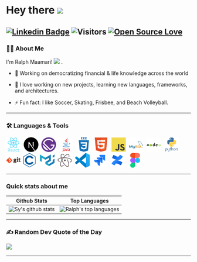 <h1>
  Hey there
  <img src="https://media.giphy.com/media/hvRJCLFzcasrR4ia7z/giphy.gif" width="30px"/>
</h1>

[![Linkedin Badge](https://img.shields.io/badge/-ralphmaamari-blue?style=flat&logo=Linkedin&logoColor=white)](https://www.linkedin.com/in/ralphmaamari/) 
![Visitors](https://visitor-badge.glitch.me/badge?page_id=syrashid.syrashid) 
[![Open Source Love](https://badges.frapsoft.com/os/v2/open-source.svg?v=103)](https://github.com/syrashid)
---

### 👨‍💻 About Me
I'm Ralph Maamari! <img src="https://media.giphy.com/media/WUlplcMpOCEmTGBtBW/giphy.gif" width="30"> .

- 🔭 Working on democratizing financial & life knowledge across the world

- 🌱 I love working on new projects, learning new languages, frameworks, and architectures.

- ⚡ Fun fact: I like Soccer, Skating, Frisbee, and Beach Volleyball.

---
### 🛠️ Languages & Tools
<div>
   <img src="https://github.com/devicons/devicon/blob/master/icons/react/react-original-wordmark.svg" title="React" alt="React" width="40" height="40"/>&nbsp;
     <img src="https://github.com/devicons/devicon/blob/master/icons/nextjs/nextjs-original.svg" title="React" alt="React" width="40" height="40"/>&nbsp;
   <img src="https://github.com/devicons/devicon/blob/master/icons/gatsby/gatsby-plain.svg" title="React" alt="React" width="40" height="40"/>&nbsp;
  <img src="https://github.com/devicons/devicon/blob/master/icons/java/java-original-wordmark.svg" title="Java" alt="Java" width="40" height="40"/>&nbsp;
  <img src="https://github.com/devicons/devicon/blob/master/icons/css3/css3-plain-wordmark.svg"  title="CSS3" alt="CSS" width="40" height="40"/>&nbsp;
  <img src="https://github.com/devicons/devicon/blob/master/icons/html5/html5-original.svg" title="HTML5" alt="HTML" width="40" height="40"/>&nbsp;
  <img src="https://github.com/devicons/devicon/blob/master/icons/javascript/javascript-original.svg" title="JavaScript" alt="JavaScript" width="40" height="40"/>&nbsp;
  <img src="https://github.com/devicons/devicon/blob/master/icons/mysql/mysql-original-wordmark.svg" title="MySQL"  alt="MySQL" width="40" height="40"/>&nbsp;
  <img src="https://github.com/devicons/devicon/blob/master/icons/nodejs/nodejs-original-wordmark.svg" title="NodeJS" alt="NodeJS" width="40" height="40"/>&nbsp;
  <img src="https://github.com/devicons/devicon/blob/master/icons/python/python-original-wordmark.svg" title="Python" alt="Python" width="40"
       height="40"/>&nbsp;
  <img src="https://github.com/devicons/devicon/blob/master/icons/git/git-original-wordmark.svg" title="Git" **alt="Git" width="40" height="40"
       />
    <img src="https://github.com/devicons/devicon/blob/master/icons/c/c-line.svg" title="Python" alt="Python" width="40"
       height="40"/>&nbsp;
     <img src="https://github.com/devicons/devicon/blob/master/icons/materialui/materialui-original.svg" title="React" alt="React" width="40" height="40"/>&nbsp;
     <img src="https://github.com/devicons/devicon/blob/master/icons/atom/atom-original.svg" title="React" alt="React" width="40" height="40"/>&nbsp;
     <img src="https://github.com/devicons/devicon/blob/master/icons/vscode/vscode-original.svg" title="React" alt="React" width="40" height="40"/>&nbsp;
     <img src="https://github.com/devicons/devicon/blob/master/icons/jira/jira-original.svg" title="React" alt="React" width="40" height="40"/>&nbsp;
     <img src="https://github.com/devicons/devicon/blob/master/icons/confluence/confluence-original.svg" title="React" alt="React" width="40" height="40"/>&nbsp;
  <img src="https://github.com/devicons/devicon/blob/master/icons/figma/figma-original.svg" title="React" alt="React" width="40" height="40"/>&nbsp;
</div>



---


### Quick stats about me
| Github Stats | Top Languages |
| --- | --- |
| ![Sy's github stats](https://github-readme-stats.vercel.app/api?username=ralph-dev&show_icons=true&title_color=f6c32c&icon_color=f6c32c&text_color=9f9f9f&bg_color=151515&count_private=true) | ![Ralph's top languages](https://github-readme-stats.vercel.app/api/top-langs/?username=ralph-dev&show_icons=true&title_color=f6c32c&icon_color=f6c32c&text_color=9f9f9f&bg_color=151515&count_private=true&layout=compact) |
---

### ✍️ Random Dev Quote of the Day
![](https://quotes-github-readme.vercel.app/api?type=horizontal&theme=radical)

---
